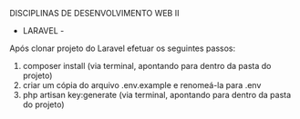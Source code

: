DISCIPLINAS DE DESENVOLVIMENTO WEB II
- LARAVEL -

Após clonar projeto do Laravel efetuar os seguintes passos:

1. composer install (via terminal, apontando para dentro da pasta do projeto)
2. criar um cópia do arquivo .env.example e renomeá-la para .env
3. php artisan key:generate (via terminal, apontando para dentro da pasta do projeto)
   
